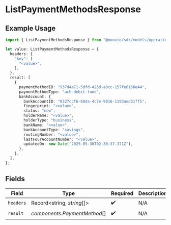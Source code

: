 # ListPaymentMethodsResponse

## Example Usage

```typescript
import { ListPaymentMethodsResponse } from "@moovio/sdk/models/operations";

let value: ListPaymentMethodsResponse = {
  headers: {
    "key": [
      "<value>",
    ],
  },
  result: [
    {
      paymentMethodID: "937d4a71-5dfd-425d-a8cc-157fe6168e44",
      paymentMethodType: "ach-debit-fund",
      bankAccount: {
        bankAccountID: "8327ccf6-60da-4c7e-9016-1193aed31ff5",
        fingerprint: "<value>",
        status: "new",
        holderName: "<value>",
        holderType: "business",
        bankName: "<value>",
        bankAccountType: "savings",
        routingNumber: "<value>",
        lastFourAccountNumber: "<value>",
        updatedOn: new Date("2025-05-30T02:30:37.371Z"),
      },
    },
  ],
};
```

## Fields

| Field                        | Type                         | Required                     | Description                  |
| ---------------------------- | ---------------------------- | ---------------------------- | ---------------------------- |
| `headers`                    | Record<string, *string*[]>   | :heavy_check_mark:           | N/A                          |
| `result`                     | *components.PaymentMethod*[] | :heavy_check_mark:           | N/A                          |